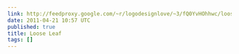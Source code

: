 ```yaml
---
link: http://feedproxy.google.com/~r/logodesignlove/~3/fQ0YvHOhhwc/loose-leaf
date: 2011-04-21 10:57 UTC
published: true
title: Loose Leaf
tags: []
---
```



